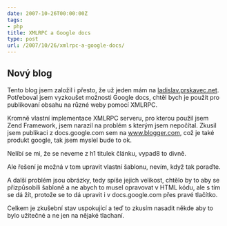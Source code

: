 ```yaml
---
date: 2007-10-26T00:00:00Z
tags:
- php
title: XMLRPC a Google docs
type: post
url: /2007/10/26/xmlrpc-a-google-docs/
---
```


<h2>Nový blog</h2>
Tento blog jsem založil i přesto, že už jeden mám na <a HREF="https://ladislav.prskavec.net">ladislav.prskavec.net</a>. Potřeboval jsem vyzkoušet možnosti Google docs, chtěl bych je použít pro publikovaní obsahu na různé weby pomocí XMLRPC.

Kromně vlastní implementace XMLRPC serveru, pro kterou použil jsem Zend Framework, jsem narazil na problém s kterým jsem nepočítal. Zkusil jsem publikaci z docs.google.com sem na www.blogger.com, což je také produkt google, tak jsem myslel bude to ok.

Nelíbí se mi, že se neveme z h1 titulek článku, vypad8 to divně.

Ale řešení je možná v tom upravit vlastní šablonu, nevím, když tak poraďte.

A další problém jsou obrázky, tedy spíše jejich velikost, chtělo by to aby se přizpůsobili šabloně a ne abych to musel opravovat v HTML kódu, ale s tím se dá žít, protože se to dá upravit i v docs.google.com přes pravé tlačítko.

Celkem je zkušební stav uspokující a teď to zkusím nasadit někde aby to bylo užitečné a ne jen na nějaké tlachaní.
